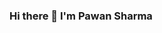 ### Hi there 👋 I'm Pawan Sharma

<!--
**PawanDev52/PawanDev52** is a ✨ _special_ ✨ repository because its `README.md` (this file) appears on your GitHub profile.

Here are some ideas to get you started:

- 🔭 I’m currently working on ** PHP, Wordpress **
- 🌱 I’m currently learning ** PHP, Wordpress **
- 👯 I’m looking to collaborate on ...
- 🤔 I’m looking for help with ...
- 💬 Ask me about ** PHP, Wordpress, HTML, CSS, Javascript **
- 📫 How to reach me: pawansh803@gmail.com
- 😄 Pronouns: ...
- ⚡ Fun fact: Developers often joke that the best code is the one you wrote a year ago and can still understand!
-->
